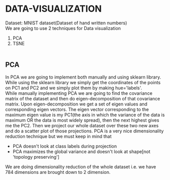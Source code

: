 # DATA-VISUALIZATION

Dataset: MNIST dataset(Dataset of hand written numbers)<br>
We are going to use 2 techniques for Data visualization
1. PCA
2. TSNE
<br><br>
## PCA
In PCA we are going to implement both manually and using sklearn library. While using the sklearn library we simply get the coordinates of the points on PC1 and PC2 and we simply plot them by making hue='labels'.<br>While manually implementing PCA we are going to find the covariance matrix of the dataset and then do eigen-decomposition of that covariance matrix. Upon eigen-decomposition we get a set of eigen values and corresponding eigen vectors. The eigen vector corresponding to the maximum eigen value is my PC1(the axis in which the variance of the data is maximum OR the data is most widely spread), then the next highest gives me the PC2. Then we project our whole dataset over these two new axes and do a scatter plot of those projections. PCA is a very nice dimensionality reduction technique but we must keep in mind that 
* PCA doesn't look at class labels during projection
* PCA maximizes the global variance and doesn't look at shape[not 'topology preserving']

We are doing dimensionality reduction of the whole dataset i.e. we have 784 dimensions are brought down to 2 dimension.
